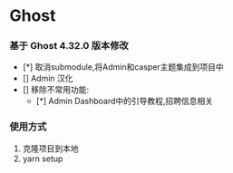 # Ghost

### 基于 Ghost 4.32.0 版本修改


- [*] 取消submodule,将Admin和casper主题集成到项目中
- [] Admin 汉化
- [] 移除不常用功能:
  - [*] Admin Dashboard中的引导教程,招聘信息相关
  
### 使用方式
1. 克隆项目到本地
2. yarn setup

